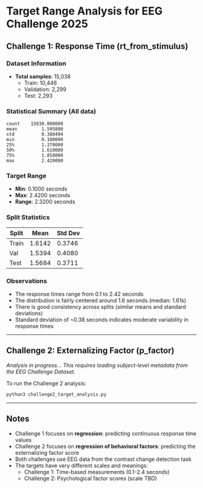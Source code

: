 # Target Range Analysis for EEG Challenge 2025

## Challenge 1: Response Time (rt_from_stimulus)

### Dataset Information
- **Total samples**: 15,038
  - Train: 10,446
  - Validation: 2,299
  - Test: 2,293

### Statistical Summary (All data)
```
count    15038.000000
mean         1.595800
std          0.380494
min          0.100000
25%          1.370000
50%          1.610000
75%          1.858000
max          2.420000
```

### Target Range
- **Min**: 0.1000 seconds
- **Max**: 2.4200 seconds
- **Range**: 2.3200 seconds

### Split Statistics
| Split | Mean | Std Dev |
|-------|------|---------|
| Train | 1.6142 | 0.3746 |
| Val   | 1.5394 | 0.4080 |
| Test  | 1.5684 | 0.3711 |

### Observations
- The response times range from 0.1 to 2.42 seconds
- The distribution is fairly centered around 1.6 seconds (median: 1.61s)
- There is good consistency across splits (similar means and standard deviations)
- Standard deviation of ~0.38 seconds indicates moderate variability in response times

---

## Challenge 2: Externalizing Factor (p_factor)

*Analysis in progress... This requires loading subject-level metadata from the EEG Challenge Dataset.*

To run the Challenge 2 analysis:
```bash
python3 challenge2_target_analysis.py
```

---

## Notes

- Challenge 1 focuses on **regression**: predicting continuous response time values
- Challenge 2 focuses on **regression of behavioral factors**: predicting the externalizing factor score
- Both challenges use EEG data from the contrast change detection task
- The targets have very different scales and meanings:
  - Challenge 1: Time-based measurements (0.1-2.4 seconds)
  - Challenge 2: Psychological factor scores (scale TBD)
